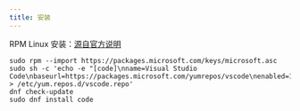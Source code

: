 ```yaml
---
title: 安装
---
```


RPM Linux 安装：[源自官方说明](https://code.visualstudio.com/docs/setup/linux#_rhel-fedora-and-centos-based-distributions)

```shell
sudo rpm --import https://packages.microsoft.com/keys/microsoft.asc
sudo sh -c 'echo -e "[code]\nname=Visual Studio Code\nbaseurl=https://packages.microsoft.com/yumrepos/vscode\nenabled=1\ngpgcheck=1\ngpgkey=https://packages.microsoft.com/keys/microsoft.asc" > /etc/yum.repos.d/vscode.repo'
dnf check-update
sudo dnf install code
```
